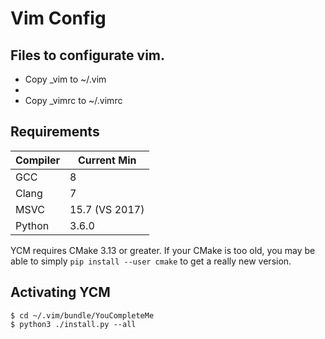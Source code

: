 # Vim Config

## Files to configurate vim.

 - Copy _vim to ~/.vim
 - 
 - Copy _vimrc to ~/.vimrc

## Requirements

| Compiler | Current Min |
|-|-|
| GCC | 8 |
| Clang | 7 |
| MSVC | 15.7 (VS 2017) |
| Python | 3.6.0 |

YCM requires CMake 3.13 or greater. If your CMake is too old, you may be able to
simply `pip install --user cmake` to get a really new version.


## Activating YCM

```
$ cd ~/.vim/bundle/YouCompleteMe
$ python3 ./install.py --all
```
